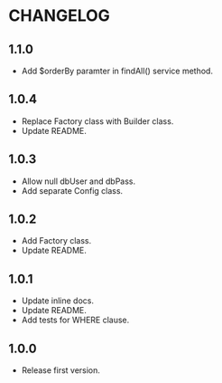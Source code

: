 # CHANGELOG

## 1.1.0

- Add $orderBy paramter in findAll() service method.

## 1.0.4

- Replace Factory class with Builder class.
- Update README.

## 1.0.3

- Allow null dbUser and dbPass.
- Add separate Config class.

## 1.0.2

- Add Factory class.
- Update README.

## 1.0.1

- Update inline docs.
- Update README.
- Add tests for WHERE clause.

## 1.0.0

- Release first version.